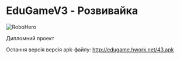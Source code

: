 # EduGameV3 - Розвивайка

![RoboHero](http://edugame.hwork.net/robo_presentation.png)

Дипломний проект

Остання версія версія apk-файлу: http://edugame.hwork.net/43.apk